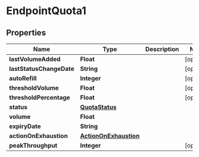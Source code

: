 

# EndpointQuota1


## Properties

Name | Type | Description | Notes
------------ | ------------- | ------------- | -------------
**lastVolumeAdded** | **Float** |  |  [optional]
**lastStatusChangeDate** | **String** |  |  [optional]
**autoRefill** | **Integer** |  |  [optional]
**thresholdVolume** | **Float** |  |  [optional]
**thresholdPercentage** | **Float** |  |  [optional]
**status** | [**QuotaStatus**](QuotaStatus.md) |  | 
**volume** | **Float** |  | 
**expiryDate** | **String** |  | 
**actionOnExhaustion** | [**ActionOnExhaustion**](ActionOnExhaustion.md) |  | 
**peakThroughput** | **Integer** |  |  [optional]



